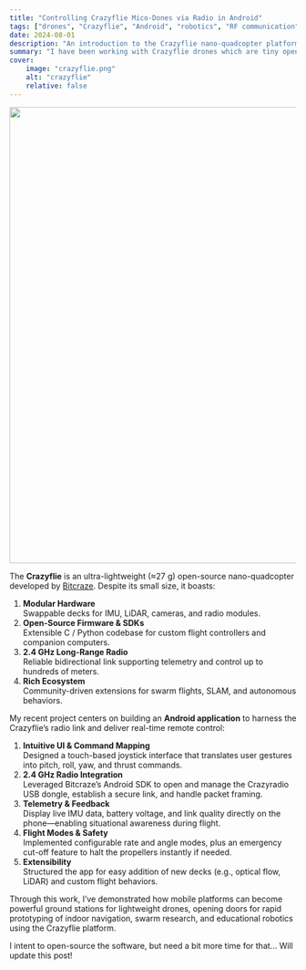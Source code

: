 ```yaml
---
title: "Controlling Crazyflie Mico-Dones via Radio in Android"
tags: ["drones", "Crazyflie", "Android", "robotics", "RF communication"]
date: 2024-08-01
description: "An introduction to the Crazyflie nano-quadcopter platform and my work developing an Android application to control it over a 2.4 GHz radio link."
summary: "I have been working with Crazyflie drones which are tiny open-source drones from Bitcraze. Here I describe my experience with it and how I built an Android app that sends real-time commands over radio, enabling intuitive remote flight control and telemetry monitoring."
cover:
    image: "crazyflie.png"
    alt: "crazyflie"
    relative: false
---
```


<img src="/crazyflie.png" width="800">

The **Crazyflie** is an ultra-lightweight (≈27 g) open-source nano-quadcopter developed by [Bitcraze](https://www.bitcraze.io/). Despite its small size, it boasts:
1. **Modular Hardware**  
   Swappable decks for IMU, LiDAR, cameras, and radio modules.
2. **Open-Source Firmware & SDKs**  
   Extensible C / Python codebase for custom flight controllers and companion computers.
3. **2.4 GHz Long-Range Radio**  
   Reliable bidirectional link supporting telemetry and control up to hundreds of meters.
4. **Rich Ecosystem**  
   Community-driven extensions for swarm flights, SLAM, and autonomous behaviors.

My recent project centers on building an **Android application** to harness the Crazyflie’s radio link and deliver real-time remote control:

1. **Intuitive UI & Command Mapping**  
   Designed a touch-based joystick interface that translates user gestures into pitch, roll, yaw, and thrust commands.
2. **2.4 GHz Radio Integration**  
   Leveraged Bitcraze’s Android SDK to open and manage the Crazyradio USB dongle, establish a secure link, and handle packet framing.
3. **Telemetry & Feedback**  
   Display live IMU data, battery voltage, and link quality directly on the phone—enabling situational awareness during flight.
4. **Flight Modes & Safety**  
   Implemented configurable rate and angle modes, plus an emergency cut-off feature to halt the propellers instantly if needed.
5. **Extensibility**  
   Structured the app for easy addition of new decks (e.g., optical flow, LiDAR) and custom flight behaviors.

Through this work, I’ve demonstrated how mobile platforms can become powerful ground stations for lightweight drones, opening doors for rapid prototyping of indoor navigation, swarm research, and educational robotics using the Crazyflie platform.

I intent to open-source the software, but need a bit more time for that... Will update this post!

